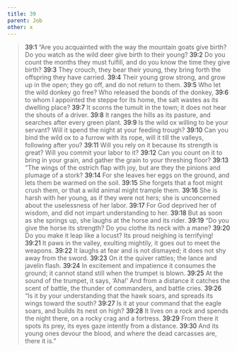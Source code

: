 ```yaml
---
title: 39
parent: Job
other: x
---
```



> <a name="39:1">39:1</a> “Are you acquainted with the way
> the mountain goats give birth?
> Do you watch as the wild deer give birth to their young?
> <a name="39:2">39:2</a> Do you count the months they must fulfill,
> and do you know the time they give birth?
> <a name="39:3">39:3</a> They crouch, they bear their young,
> they bring forth the offspring they have carried.
> <a name="39:4">39:4</a> Their young grow strong, and grow up in the open;
> they go off, and do not return to them.
> <a name="39:5">39:5</a> Who let the wild donkey go free?
> Who released the bonds of the donkey,
> <a name="39:6">39:6</a> to whom I appointed the steppe for its home,
> the salt wastes as its dwelling place?
> <a name="39:7">39:7</a> It scorns the tumult in the town;
> it does not hear the shouts of a driver.
> <a name="39:8">39:8</a> It ranges the hills as its pasture,
> and searches after every green plant.
> <a name="39:9">39:9</a> Is the wild ox willing to be your servant?
> Will it spend the night at your feeding trough?
> <a name="39:10">39:10</a> Can you bind the wild ox to a furrow with its rope,
> will it till the valleys, following after you?
> <a name="39:11">39:11</a> Will you rely on it because its strength is great?
> Will you commit your labor to it?
> <a name="39:12">39:12</a> Can you count on it to bring in your grain,
> and gather the grain to your threshing floor?
> <a name="39:13">39:13</a> “The wings of the ostrich flap with joy,
> but are they the pinions and plumage of a stork?
> <a name="39:14">39:14</a> For she leaves her eggs on the ground,
> and lets them be warmed on the soil.
> <a name="39:15">39:15</a> She forgets that a foot might crush them,
> or that a wild animal might trample them.
> <a name="39:16">39:16</a> She is harsh with her young,
> as if they were not hers;
> she is unconcerned
> about the uselessness of her labor.
> <a name="39:17">39:17</a> For God deprived her of wisdom,
> and did not impart understanding to her.
> <a name="39:18">39:18</a> But as soon as she springs up,
> she laughs at the horse and its rider.
> <a name="39:19">39:19</a> “Do you give the horse its strength?
> Do you clothe its neck with a mane?
> <a name="39:20">39:20</a> Do you make it leap like a locust?
> Its proud neighing is terrifying!
> <a name="39:21">39:21</a> It paws in the valley,
> exulting mightily,
> it goes out to meet the weapons.
> <a name="39:22">39:22</a> It laughs at fear and is not dismayed;
> it does not shy away from the sword.
> <a name="39:23">39:23</a> On it the quiver rattles;
> the lance and javelin flash.
> <a name="39:24">39:24</a> In excitement and impatience it consumes the ground;
> it cannot stand still when the trumpet is blown.
> <a name="39:25">39:25</a> At the sound of the trumpet, it says, ‘Aha!’
> And from a distance it catches the scent of battle,
> the thunder of commanders, and battle cries.
> <a name="39:26">39:26</a> “Is it by your understanding that the hawk soars,
> and spreads its wings toward the south?
> <a name="39:27">39:27</a> Is it at your command that the eagle soars,
> and builds its nest on high?
> <a name="39:28">39:28</a> It lives on a rock and spends the night there,
> on a rocky crag and a fortress.
> <a name="39:29">39:29</a> From there it spots its prey,
> its eyes gaze intently from a distance.
> <a name="39:30">39:30</a> And its young ones devour the blood,
> and where the dead carcasses are,
> there it is.”